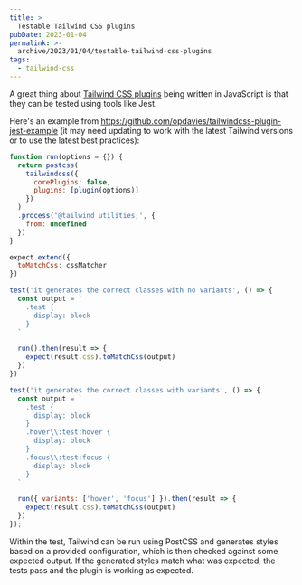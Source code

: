 ```yaml
---
title: >
  Testable Tailwind CSS plugins
pubDate: 2023-01-04
permalink: >-
  archive/2023/01/04/testable-tailwind-css-plugins
tags:
  - tailwind-css
---
```


A great thing about [Tailwind CSS plugins](https://www.oliverdavies.uk/archive/2023/01/03/tailwind-css-extensibility-is-one-of-its-best-features) being written in JavaScript is that they can be tested using tools like Jest.

Here's an example from https://github.com/opdavies/tailwindcss-plugin-jest-example (it may need updating to work with the latest Tailwind versions or to use the latest best practices):

```javascript
function run(options = {}) {
  return postcss(
    tailwindcss({
      corePlugins: false,
      plugins: [plugin(options)]
    })
  )
  .process('@tailwind utilities;', {
    from: undefined
  })
}

expect.extend({
  toMatchCss: cssMatcher
})

test('it generates the correct classes with no variants', () => {
  const output = `
    .test {
      display: block
    }
  `

  run().then(result => {
    expect(result.css).toMatchCss(output)
  })
})

test('it generates the correct classes with variants', () => {
  const output = `
    .test {
      display: block
    }
    .hover\\:test:hover {
      display: block
    }
    .focus\\:test:focus {
      display: block
    }
  `

  run({ variants: ['hover', 'focus'] }).then(result => {
    expect(result.css).toMatchCss(output)
  })
});
```

Within the test, Tailwind can be run using PostCSS and generates styles based on a provided configuration, which is then checked against some expected output. If the generated styles match what was expected, the tests pass and the plugin is working as expected.
